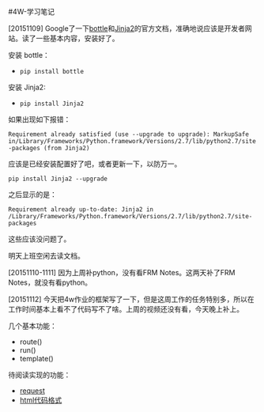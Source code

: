 #4W-学习笔记

[20151109] Google了一下[bottle](http://bottlepy.org/docs/dev/index.html)和[Jinja2](http://jinja.pocoo.org/docs/dev/)的官方文档，准确地说应该是开发者网站。读了一些基本内容，安装好了。

安装 bottle：

* ```pip install bottle```

安装 Jinja2:

* ```pip install Jinja2```

如果出现如下报错：

```Requirement already satisfied (use --upgrade to upgrade): MarkupSafe in/Library/Frameworks/Python.framework/Versions/2.7/lib/python2.7/site-packages (from Jinja2)```

应该是已经安装配置好了吧，或者更新一下，以防万一。

```pip install Jinja2 --upgrade```

之后显示的是：

```Requirement already up-to-date: Jinja2 in /Library/Frameworks/Python.framework/Versions/2.7/lib/python2.7/site-packages```

这些应该没问题了。

明天上班空闲去读文档。

[20151110-1111] 因为上周补python，没有看FRM Notes。这两天补了FRM Notes，就没有看python。

[20151112] 今天把4w作业的框架写了一下，但是这周工作的任务特别多，所以在工作时间基本上看不了代码写不了啥。上周的视频还没有看，今天晚上补上。

几个基本功能：

* route()
* run()
* template()

待阅读实现的功能：

* [request](http://docs.python-requests.org/en/latest/user/quickstart/)
* [html代码格式](http://docs.python-guide.org/en/latest/scenarios/scrape/)

